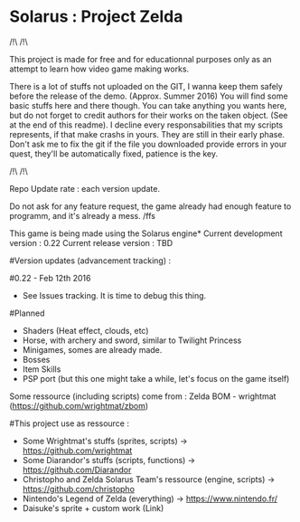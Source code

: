 # Solarus : Project Zelda

/!\ <DISCLAIMER> /!\

This project is made for free and for educationnal purposes only as an attempt to learn how video game making works.

There is a lot of stuffs not uploaded on the GIT, I wanna keep them safely before the release of the demo. (Approx. Summer 2016)
You will find some basic stuffs here and there though.
You can take anything you wants here, but do not forget to credit authors for their works on the taken object. (See at the end of this readme).
I decline every responsabilities that my scripts represents, if that make crashs in yours. They are still in their early phase.
Don't ask me to fix the git if the file you downloaded provide errors in your quest, they'll be automatically fixed, patience is the key.

/!\ </DISCLAIMER> /!\

Repo Update rate : each version update.

Do not ask for any feature request, the game already had enough feature to programm, and it's already a mess. /ffs

This game is being made using the Solarus engine*
Current development version : 0.22
Current release version : TBD

#Version updates (advancement tracking) :

#0.22 - Feb 12th 2016
- See Issues tracking. It is time to debug this thing.

#Planned
- Shaders (Heat effect, clouds, etc)
- Horse, with archery and sword, similar to Twilight Princess
- Minigames, somes are already made.
- Bosses
- Item Skills
- PSP port (but this one might take a while, let's focus on the game itself)

Some ressource (including scripts) come from : Zelda BOM - wrightmat (https://github.com/wrightmat/zbom)

#This project use as ressource :
  - Some Wrightmat's stuffs (sprites, scripts) -> https://github.com/wrightmat
  - Some Diarandor's stuffs (scripts, functions) -> https://github.com/Diarandor
  - Christopho and Zelda Solarus Team's ressource (engine, scripts) -> https://github.com/christopho
  - Nintendo's Legend of Zelda (everything) -> https://www.nintendo.fr/
  - Daisuke's sprite + custom work (Link)
